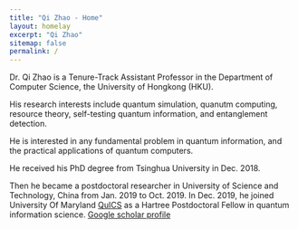 ```yaml
---
title: "Qi Zhao - Home"
layout: homelay
excerpt: "Qi Zhao"
sitemap: false
permalink: /
---
```

Dr. Qi Zhao is a Tenure-Track Assistant Professor in the Department of Computer Science, the University of Hongkong (HKU). 

His research interests include quantum simulation, quanutm computing, resource theory, self-testing quantum information, and entanglement detection.

He is interested in any fundamental problem in quantum information, and the practical applications of quantum computers.

He received his PhD degree from Tsinghua University in Dec. 2018.

Then he became a postdoctoral researcher in University of Science and Technology, China from Jan. 2019 to Oct. 2019.
In Dec. 2019, he joined University Of Maryland [QuICS](https://quics.umd.edu) as a Hartree Postdoctoral Fellow in quantum information science.
[Google scholar profile](https://scholar.google.com/citations?user=VVQuTDMAAAAJ&hl=zh-CN&authuser=1)

